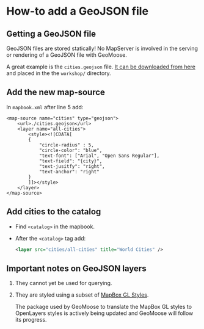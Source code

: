 # How-to add a GeoJSON file

## Getting a GeoJSON file

GeoJSON files are stored statically! No MapServer is involved in the serving
or rendering of a GeoJSON file with GeoMoose.

A great example is the `cities.geojson` file. [It can be downloaded from here](https://github.com/mahemoff/geodata/raw/master/cities.geojson) and placed in the the `workshop/` directory.

## Add the new map-source

In `mapbook.xml` after line 5 add:

<!-- {% raw %} -->
```
<map-source name="cities" type="geojson">
    <url>./cities.geojson</url>
    <layer name="all-cities">
        <style><![CDATA[
        {
            "circle-radius" : 5,
            "circle-color": "blue",
            "text-font": ["Arial", "Open Sans Regular"],
            "text-field": "{city}",
            "text-jusitfy": "right",
            "text-anchor": "right"
        }
        ]]></style>
    </layer>
</map-source>
```
<!-- {% endraw %} -->

## Add cities to the catalog

* Find `<catalog>` in the mapbook.
* After the `<catalog>` tag add:

    ```xml
    <layer src="cities/all-cities" title="World Cities" />
    ```

## Important notes on GeoJSON layers

1. They cannot yet be used for querying.
2. They are styled using a subset of [MapBox GL Styles](https://www.mapbox.com/mapbox-gl-js/style-spec/).

   The package used by GeoMoose to translate the MapBox GL styles to OpenLayers styles is
   actively being updated and GeoMoose will follow its progress.
